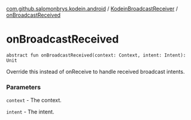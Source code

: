 [com.github.salomonbrys.kodein.android](../index.md) / [KodeinBroadcastReceiver](index.md) / [onBroadcastReceived](.)

# onBroadcastReceived

`abstract fun onBroadcastReceived(context: Context, intent: Intent): Unit`

Override this instead of onReceive to handle received broadcast intents.

### Parameters

`context` - The context.

`intent` - The intent.